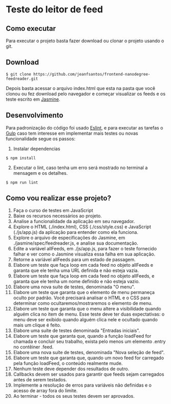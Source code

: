 # Teste do leitor de feed

## Como executar
Para executar o projeto basta fazer download ou clonar o projeto usando o git.

## Download

```ssh
$ git clone https://github.com/jeanfsantos/frontend-nanodegree-feedreader.git
```

Depois basta acessar o arquivo index.html que esta na pasta que você clonou ou fez download pelo navegador e começar visualizar os feeds e os teste escrito em [Jasmine](http://jasmine.github.io/).

## Desenvolvimento

Para padronização do código foi usado [Eslint](https://eslint.org/), e para executar as tarefas o [Gulp](https://gulpjs.com/) caso tem interesse em implementar mais testes ou novas funcionalidade segue os passos:

1. Instalar dependencias

```ssh
$ npm install
```

2. Executar o lint, caso tenha um erro será mostrado no terminal a mensagem e os detalhes.

```ssh
$ npm run lint
```

## Como vou realizar esse projeto?

1. Faça o curso de testes em JavaScript
2. Baixe os recursos necessários ao projeto.
3. Analise a funcionalidade da aplicação em seu navegador.
4. Explore o HTML (./index.html), CSS (./css/style.css) e JavaScript (./js/app.js) da aplicação para entender como ela funciona.
5. Explore o arquivo de especificações do Jasmine, em ./jasmine/spec/feedreader.js, e analise sua documentação.
6. Edite a variável allFeeds, em ./js/app.js, para fazer o teste fornecido falhar e ver como o Jasmine visualiza essa falha em sua aplicação.
7. Retorne a variável allFeeds para um estado de passagem.
8. Elabore um teste que faça loop em cada feed no objeto allFeeds e garanta que ele tenha uma URL definida e não esteja vazia.
9. Elabore um teste que faça loop em cada feed no objeto allFeeds, e garanta que ele tenha um nome definido e não esteja vazio.
10. Elabore uma nova suíte de testes, denominada "O menu".
11. Elabore um teste que garanta que o elemento de menu permaneça oculto por padrão. Você precisará analisar o HTML e o CSS para determinar como ocultaremos/mostraremos o elemento de menu.
12. Elabore um teste que garanta que o menu altere a visibilidade quando alguém clica no item de menu. Esse teste deve ter duas expectativas: o menu deve ser exibido quando alguém clica nele e ocultado quando mais um clique é feito.
13. Elabore uma suíte de testes denominada "Entradas iniciais".
14. Elabore um teste que garanta que, quando a função loadFeed for chamada e concluir seu trabalho, exista pelo menos um elemento .entry no contêiner .feed.
15. Elabore uma nova suíte de testes, denominada "Nova seleção de feed".
16. Elabore um teste que garanta que, quando um novo feed for carregado pela função loadFeed, o conteúdo realmente mude.
17. Nenhum teste deve depender dos resultados de outro.
18. Callbacks devem ser usados para garantir que feeds sejam carregados antes de serem testados.
19. Implemente a resolução de erros para variáveis não definidas e o acesso de array fora do limite.
20. Ao terminar - todos os seus testes devem ser aprovados.